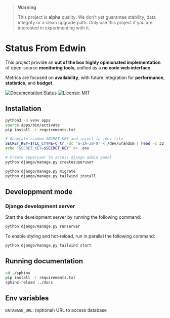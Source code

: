 > **Warning**  
> 
> This project is **alpha** quality. We don't yet guarantee stability, data integrity or a clean upgrade path. Only use this project if you are interested in experimenting with it.

# Status From Edwin

This project provide an **out of the box** **highly opinionated implementation** of open-source **monitoring tools**, unified as a **no code web interface**.

Metrics are focused on **availability**, with future integration for **performance**, **statistics**, and **budget**.

[![Documentation Status](https://readthedocs.org/projects/fromedwin-monitor/badge/?version=latest)](https://fromedwin-monitor.readthedocs.io/en/latest/?badge=latest) [![License: MIT](https://img.shields.io/badge/License-MIT-green.svg)](https://github.com/fromedwin/monitor/blob/main/LICENSE)

## Installation

```bash
python3 -m venv apps
source apps/bin/activate
pip install -r requirements.txt

# Generate random SECRET_KEY and inject in .env file
SECRET_KEY=$(LC_CTYPE=C tr -dc 'a-zA-Z0-9' < /dev/urandom | head -c 32)
echo "SECRET_KEY=$SECRET_KEY" >> .env

# Create superuser to access django admin panel
python django/manage.py createsuperuser

python django/manage.py migrate
python django/manage.py tailwind install
```

## Developpment mode

### Django development server

Start the development server by running the following command:

```bash
python django/manage.py runserver
```

To enable styling and hot-reload, run in parallel the following command:

```bash
python django/manage.py tailwind start
```

## Running documentation

```bash
cd ./sphinx
pip install -r requirements.txt
sphinx-reload ../docs
```

## Env variables

`DATABASE_URL`: (optional) URL to access database
